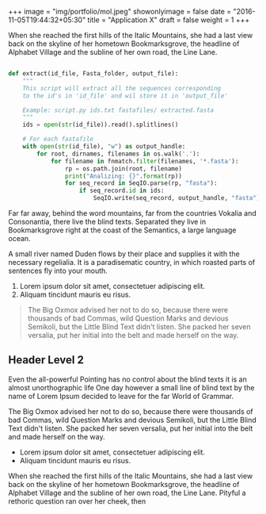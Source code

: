 +++
image = "img/portfolio/mol.jpeg"
showonlyimage = false
date = "2016-11-05T19:44:32+05:30"
title = "Application X"
draft = false
weight = 1
+++

When she reached the first hills of the Italic Mountains, she had a last view back on the skyline of her hometown Bookmarksgrove, the headline of Alphabet Village and the subline of her own road, the Line Lane.
<!--more-->


``` Python

def extract(id_file, Fasta_folder, output_file):
    """
    This script will extract all the sequences corresponding
    to the id's in 'id_file' and wil store it in 'output_file'

    Example: script.py ids.txt fastafiles/ extracted.fasta
    """
    ids = open(str(id_file)).read().splitlines()

    # For each fastafile
    with open(str(id_file), "w") as output_handle:
        for root, dirnames, filenames in os.walk('.'):
            for filename in fnmatch.filter(filenames, '*.fasta'):
                rp = os.path.join(root, filename)
                print("Analizing: {}".format(rp))
                for seq_record in SeqIO.parse(rp, "fasta"):
                    if seq_record.id in ids:
                        SeqIO.write(seq_record, output_handle, "fasta")
```

Far far away, behind the word mountains, far from the countries Vokalia and Consonantia, there live the blind texts. Separated they live in Bookmarksgrove right at the coast of the Semantics, a large language ocean.

A small river named Duden flows by their place and supplies it with the necessary regelialia. It is a paradisematic country, in which roasted parts of sentences fly into your mouth.

1. Lorem ipsum dolor sit amet, consectetuer adipiscing elit.
2. Aliquam tincidunt mauris eu risus.

> The Big Oxmox advised her not to do so, because there were thousands of bad Commas, wild Question Marks and devious Semikoli, but the Little Blind Text didn't listen. She packed her seven versalia, put her initial into the belt and made herself on the way.

## Header Level 2

Even the all-powerful Pointing has no control about the blind texts it is an almost unorthographic life One day however a small line of blind text by the name of Lorem Ipsum decided to leave for the far World of Grammar.

The Big Oxmox advised her not to do so, because there were thousands of bad Commas, wild Question Marks and devious Semikoli, but the Little Blind Text didn't listen. She packed her seven versalia, put her initial into the belt and made herself on the way.

* Lorem ipsum dolor sit amet, consectetuer adipiscing elit.
* Aliquam tincidunt mauris eu risus.

When she reached the first hills of the Italic Mountains, she had a last view back on the skyline of her hometown Bookmarksgrove, the headline of Alphabet Village and the subline of her own road, the Line Lane. Pityful a rethoric question ran over her cheek, then  
